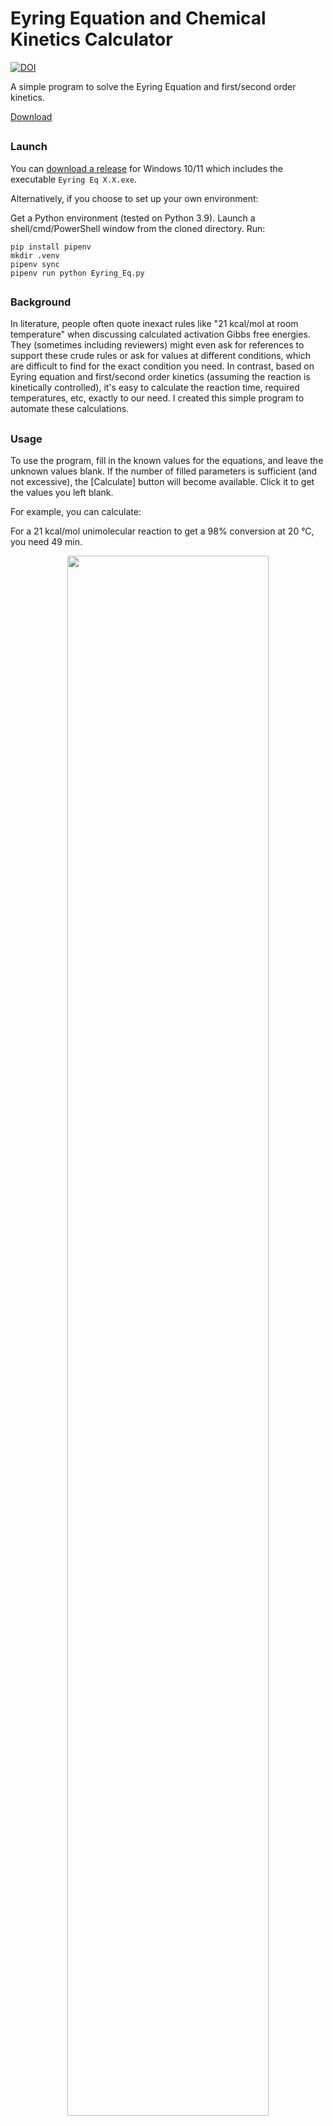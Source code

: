 # Eyring Equation and Chemical Kinetics Calculator
[![DOI](https://zenodo.org/badge/548741869.svg)](https://zenodo.org/badge/latestdoi/548741869)

A simple program to solve the Eyring Equation and first/second order kinetics.

[Download](https://github.com/liyuanhe211/Chemical_Kinetics_Calculator/releases/download/1.3/Chemical.Kinetics.Calculator.1.3.zip)

##
### Launch

You can [download a release](https://github.com/liyuanhe211/Eyring_Eq/releases) for Windows 10/11 which includes the executable `Eyring Eq X.X.exe`.

Alternatively, if you choose to set up your own environment:

Get a Python environment (tested on Python 3.9). Launch a shell/cmd/PowerShell window from the cloned directory. Run:
```
pip install pipenv
mkdir .venv
pipenv sync
pipenv run python Eyring_Eq.py
```



##
### Background
In literature, people often quote inexact rules like "21 kcal/mol at room temperature" when discussing calculated activation Gibbs free energies. They (sometimes including reviewers) might even ask for references to support these crude rules or ask for values at different conditions, which are difficult to find for the exact condition you need. In contrast, based on Eyring equation and first/second order kinetics (assuming the reaction is kinetically controlled), it's easy to calculate the reaction time, required temperatures, etc, exactly to our need. I created this simple program to automate these calculations.
##
### Usage

To use the program, fill in the known values for the equations, and leave the unknown values blank. If the number of filled parameters is sufficient (and not excessive), the \[Calculate\] button will become available. Click it to get the values you left blank. 

For example, you can calculate:

For a 21 kcal/mol unimolecular reaction to get a 98% conversion at 20 °C, you need 49 min.

<p align="center"><img src="https://user-images.githubusercontent.com/18537705/194800939-fbc173a3-6b08-499e-aa5a-5ff7c7e80736.png" width="80%" height="80%" align="center"></img></p>

For a second order reaction that can "finish" in 2 hours at 25 °C with a starting concentration of 0.01 mol/L, the Gibbs free energy corresponds to 81.8 kJ/mol

<p align="center"><img src="https://user-images.githubusercontent.com/18537705/194801049-bf00d1a6-5ed8-47fb-8fad-95922141c454.png" width="80%" height="80%" align="center"></img></p>

For a reaction with 120 kJ/mol activation Gibbs free energy (note that you do need to consider changes of Gibbs free energy relative to temperature) to get a 98% conversion within one day, the temperature needs to be 90 °C.

<p align="center"><img src="https://user-images.githubusercontent.com/18537705/194801142-e3cb8fa9-c2e2-4045-9eff-736dda17f7a1.png" width="80%" height="80%" align="center"></img></p>

Or any other valid combination of known/unknown values.

##
### Batch operation

The `Batch/Batch_Template.xltx` file is provided for calculating multiple set of input data.

Fill in the relevant data using the Excel template. Then submit the file(s) by clicking the "Batch" pushbutton in the GUI.

The program will run through every column, gather the unknowns, and generates a new file with suffix `.Erying_Eq_Output.xlsx`.

See examples in the `Batch` folder.

##
### Citation
I believe the Eyring equation and the first/second order kinetics are old enough and well-known enough to not require citation. However, if you really need to cite this program, you can use the Zenodo DOI: [![DOI](https://zenodo.org/badge/548741869.svg)](https://zenodo.org/badge/latestdoi/548741869).

E.g. Li, Y.-H. _Eyring Equation and Chemical Kinetics Calculator X.X.X_ (DOI: 10.5281/zenodo.XXXXXXX), **2023**. (Please change the info to respect the version you are using.)

##
### Equations
 * Eyring Equation:

$$k =\sigma\frac{k_B  T}{h}\left ( \frac{R T}{1\ atm} \right )^{\Delta n}exp(-\frac{{\Delta G}^{\neq}}{R T})$$

 * First order kinetics:

$$c = c_{0}\ exp(-kT)$$

 * Second order kinetics:

Starting with different concentration for species A and B (could someone tell my why the zeros are not subscripted?):

$$ln\frac{[B] [A]_{0}}{[A] [B]_{0}} = k([B]_{0}-[A]_{0})t$$

Starting A and B at the same concentration:

$$\frac{1}{[A]} = \frac{1}{[A]_{0}}+kt$$

##

##
### Update History
**1.3**
 * Support batch automation.
 * Remembering the parameters used last time; added a re-calculate button.
 * Bug fix for negative Celsius temperatures.
 
**1.2**
 * Support A+Cat->P+Cat mode.
 * Support kcal/mol, eV, min, h, day, year units.
 * Add shortcut to pushbuttons.
 * Add sanity check for inputs.
 * Solve number overflow, divided by zero problem when conversion is too close to 100%.
 * Add automatic tests.
 * Correct number representation function using floor instead of round.
 * Switch to PyQt6 for better high DPI support.
 * Switch to pipenv for smaller packed exe.
